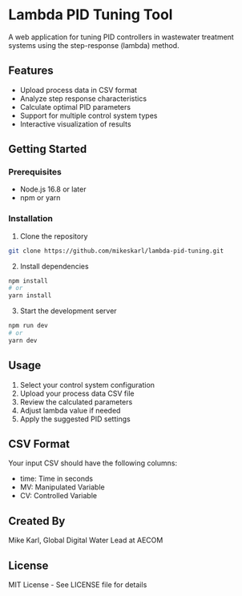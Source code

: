 # Lambda PID Tuning Tool

A web application for tuning PID controllers in wastewater treatment systems using the step-response (lambda) method.

## Features

- Upload process data in CSV format
- Analyze step response characteristics
- Calculate optimal PID parameters
- Support for multiple control system types
- Interactive visualization of results

## Getting Started

### Prerequisites

- Node.js 16.8 or later
- npm or yarn

### Installation

1. Clone the repository
```bash
git clone https://github.com/mikeskarl/lambda-pid-tuning.git
```

2. Install dependencies
```bash
npm install
# or
yarn install
```

3. Start the development server
```bash
npm run dev
# or
yarn dev
```

## Usage

1. Select your control system configuration
2. Upload your process data CSV file
3. Review the calculated parameters
4. Adjust lambda value if needed
5. Apply the suggested PID settings

## CSV Format

Your input CSV should have the following columns:
- time: Time in seconds
- MV: Manipulated Variable
- CV: Controlled Variable

## Created By

Mike Karl, Global Digital Water Lead at AECOM

## License

MIT License - See LICENSE file for details